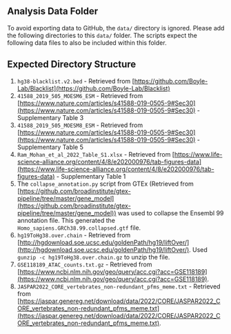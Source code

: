 Analysis Data Folder
--------------------

To avoid exporting data to GitHub, the `data/` directory is ignored. Please add the following
directories to this `data/` folder. The scripts expect the following data files to also be
included within this folder.

## Expected Directory Structure

1. `hg38-blacklist.v2.bed` - Retrieved from [https://github.com/Boyle-Lab/Blacklist](https://github.com/Boyle-Lab/Blacklist)
2. `41588_2019_505_MOESM6_ESM` - Retrieved from [https://www.nature.com/articles/s41588-019-0505-9#Sec30](https://www.nature.com/articles/s41588-019-0505-9#Sec30) - Supplementary Table 3
3. `41588_2019_505_MOESM8_ESM` - Retrieved from [https://www.nature.com/articles/s41588-019-0505-9#Sec30](https://www.nature.com/articles/s41588-019-0505-9#Sec30) - Supplementary Table 5
4. `Ram_Mohan_et_al_2022_Table_S1.xlsx` - Retrieved from [https://www.life-science-alliance.org/content/4/8/e202000976/tab-figures-data](https://www.life-science-alliance.org/content/4/8/e202000976/tab-figures-data) - Supplementary Table 1
5. The `collapse_annotation.py` script from GTEx (Retrieved from [https://github.com/broadinstitute/gtex-pipeline/tree/master/gene_model](https://github.com/broadinstitute/gtex-pipeline/tree/master/gene_model)) was used to collapse the Ensembl 99 annotation file. This generated the `Homo_sapiens.GRCh38.99.collapsed.gtf` file.
6. `hg19ToHg38.over.chain` - Retrieved from [http://hgdownload.soe.ucsc.edu/goldenPath/hg19/liftOver/](http://hgdownload.soe.ucsc.edu/goldenPath/hg19/liftOver/). Used `gunzip -c hg19ToHg38.over.chain.gz` to unzip the file.
7. `GSE118189_ATAC_counts.txt.gz` - Retrieved from [https://www.ncbi.nlm.nih.gov/geo/query/acc.cgi?acc=GSE118189](https://www.ncbi.nlm.nih.gov/geo/query/acc.cgi?acc=GSE118189).
8. `JASPAR2022_CORE_vertebrates_non-redundant_pfms_meme.txt` - Retrieved from [https://jaspar.genereg.net/download/data/2022/CORE/JASPAR2022_CORE_vertebrates_non-redundant_pfms_meme.txt](https://jaspar.genereg.net/download/data/2022/CORE/JASPAR2022_CORE_vertebrates_non-redundant_pfms_meme.txt).